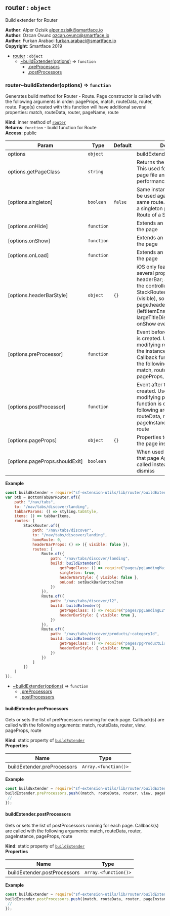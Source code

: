 <a name="module_router"></a>

## router : <code>object</code>
Build extender for Router

**Author**: Alper Ozisik <alper.ozisik@smartface.io>  
**Author**: Ozcan Ovunc <ozcan.ovunc@smartface.io>  
**Author**: Furkan Arabaci <furkan.arabaci@smartface.io>  
**Copyright**: Smartface 2019  

* [router](#module_router) : <code>object</code>
    * [~buildExtender(options)](#module_router..buildExtender) ⇒ <code>function</code>
        * [.preProcessors](#module_router..buildExtender.preProcessors)
        * [.postProcessors](#module_router..buildExtender.postProcessors)

<a name="module_router..buildExtender"></a>

### router~buildExtender(options) ⇒ <code>function</code>
Generates build method for Router - Route.
Page constructor is called with the following arguments in order: pageProps, match, routeData, router, route.
Page(s) created with this function will have additional several properties: match, routeData, router, pageName, route

**Kind**: inner method of [<code>router</code>](#module_router)  
**Returns**: <code>function</code> - build function for Route  
**Access**: public  

| Param | Type | Default | Description |
| --- | --- | --- | --- |
| options | <code>object</code> |  | buildExtender configurator |
| options.getPageClass | <code>string</code> |  | Returns the class of the page. This used for lazy loading of a page file and helps the performance. |
| [options.singleton] | <code>boolean</code> | <code>false</code> | Same instance of the page will be used again and again for the same route. It is advised to use a singleton page for each first Route of a StackRouter |
| [options.onHide] | <code>function</code> |  | Extends an onHide event for the page |
| [options.onShow] | <code>function</code> |  | Extends an onShow event for the page |
| [options.onLoad] | <code>function</code> |  | Extends an onLoad event for the page |
| [options.headerBarStyle] | <code>object</code> | <code>{}</code> | iOS only feature. Assigns several properties to the headerBar; some of them the the controller of the StackRouter:Controller  (visible), some of them to the page.headerBar:NavigationItem (leftItemEnabled, largeTitleDisplayMode) at the onShow event of the page |
| [options.preProcessor] | <code>function</code> |  | Event before the page instance is created. Useful when modifying route params before the instance is created. Callback function is called with the following arguments: match, routeData, router, view, pageProps, route |
| [options.postProcessor] | <code>function</code> |  | Event after the page instance is created. Useful when modifying page. Callback function is called with the following arguments: match, routeData, router, pageInstance, pageProps, route |
| [options.pageProps] | <code>object</code> | <code>{}</code> | Properties to be assigned to the page instance |
| [options.pageProps.shouldExit] | <code>boolean</code> |  | When used with goBack, on that page Application.exit is called instead of goBack or dismiss |

**Example**  
```js
const buildExtender = require("sf-extension-utils/lib/router/buildExtender");
var btb = BottomTabBarRouter.of({
    path: "/nav/tabs",
    to: "/nav/tabs/discover/landing",
    tabbarParams: () => styling.tabStyle,
    items: () => tabbarItems,
    routes: [
        StackRouter.of({
            path: "/nav/tabs/discover",
            to: "/nav/tabs/discover/landing",
            homeRoute: 0,
            headerBarProps: () => ({ visible: false }),
            routes: [
                Route.of({
                    path: "/nav/tabs/discover/landing",
                    build: buildExtender({
                        getPageClass: () => require("pages/pgLandingMain"),
                        singleton: true,
                        headerBarStyle: { visible: false },
                        onLoad: setBackBarButtonItem
                    })
                }),
                Route.of({
                    path: "/nav/tabs/discover/l2",
                    build: buildExtender({
                        getPageClass: () => require("pages/pgLandingL2"),
                        headerBarStyle: { visible: true },
                    })
                }),
                Route.of({
                    path: "/nav/tabs/discover/products/:categoryId",
                    build: buildExtender({
                        getPageClass: () => require("pages/pgProductListing"),
                        headerBarStyle: { visible: true },
                    })
                })
            ]
        })
    ]
});
```

* [~buildExtender(options)](#module_router..buildExtender) ⇒ <code>function</code>
    * [.preProcessors](#module_router..buildExtender.preProcessors)
    * [.postProcessors](#module_router..buildExtender.postProcessors)

<a name="module_router..buildExtender.preProcessors"></a>

#### buildExtender.preProcessors
Gets or sets the list of preProcessors running for each page. Callback(s) are called with the following arguments: match, routeData, router, view, pageProps, route

**Kind**: static property of [<code>buildExtender</code>](#module_router..buildExtender)  
**Properties**

| Name | Type |
| --- | --- |
| buildExtender.preProcessors | <code>Array.&lt;function()&gt;</code> | 

**Example**  
```js
const buildExtender = require("sf-extension-utils/lib/router/buildExtender");
buildExtender.preProcessors.push((match, routeData, router, view, pageProps, route) => {
 //
});
```
<a name="module_router..buildExtender.postProcessors"></a>

#### buildExtender.postProcessors
Gets or sets the list of postProcessors running for each page. Callback(s) are called with the following arguments: match, routeData, router, pageInstance, pageProps, route

**Kind**: static property of [<code>buildExtender</code>](#module_router..buildExtender)  
**Properties**

| Name | Type |
| --- | --- |
| buildExtender.postProcessors | <code>Array.&lt;function()&gt;</code> | 

**Example**  
```js
const buildExtender = require("sf-extension-utils/lib/router/buildExtender");
buildExtender.postProcessors.push((match, routeData, router, pageInstance, pageProps, route) => {
 //
});
```
